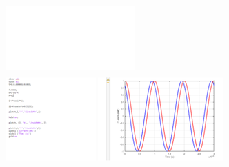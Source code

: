 
![ELEC2070 2023 Laboratory Worksheet for Weeks 8 and 9](Attachments/ELEC2070%202023%20Laboratory%20Worksheet%20for%20Weeks%208%20and%209.pdf)

![Matlab Week 8](Attachments/Matlab%20Week%208.png)